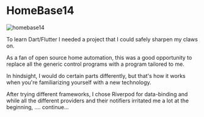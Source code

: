 # HomeBase14

![homebase14](https://user-images.githubusercontent.com/834347/222360704-e59cdf22-6df7-44c3-99a9-1a40b444aac9.png)


To learn Dart/Flutter I needed a project that I could safely sharpen my claws on.

As a fan of open source home automation, this was a good opportunity to replace all the generic control programs with a program tailored to me.

In hindsight, I would do certain parts differently, but that's how it works when you're familiarizing yourself with a new technology.

After trying different frameworks, I chose Riverpod for data-binding and while all the different providers and their notifiers irritated me a lot at the beginning, .... continue...
